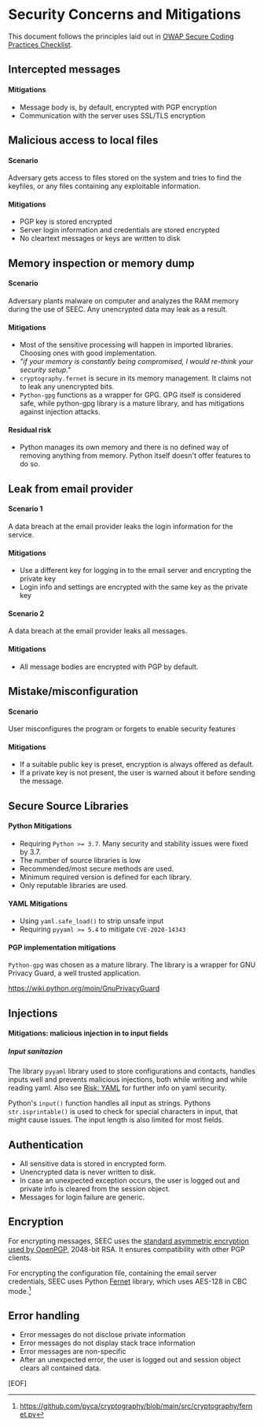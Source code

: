 # Security Concerns and Mitigations

This document follows the principles laid out in [OWAP Secure Coding Practices Checklist](https://owasp.org/www-project-secure-coding-practices-quick-reference-guide/stable-en/02-checklist/05-checklist).
## Intercepted messages

#### Mitigations

- Message body is, by default, encrypted with PGP encryption
- Communication with the server uses SSL/TLS encryption

## Malicious access to local files

#### Scenario

Adversary gets access to files stored on the system and tries to find the keyfiles, or any files containing any exploitable information.

#### Mitigations

- PGP key is stored encrypted
- Server login information and credentials are stored encrypted
- No cleartext messages or keys are written to disk

## Memory inspection or memory dump

#### Scenario

Adversary plants malware on computer and analyzes the RAM memory during the use of SEEC. Any unencrypted data may leak as a result.

#### Mitigations

- Most of the sensitive processing will happen in imported libraries. Choosing ones with good implementation.
- *"if your memory is constantly being compromised, I would re-think your security setup."*
- `cryptography.fernet` is secure in its memory management. It claims not to leak any unencrypted bits.
- `Python-gpg` functions as a wrapper for GPG. GPG itself is considered safe, while python-gpg library is a mature library, and has mitigations against injection attacks.

#### Residual risk

- Python manages its own memory and there is no defined way of removing anything from memory. Python itself doesn't offer features to do so.

## Leak from email provider

#### Scenario 1

A data breach at the email provider leaks the login information for the service.

#### Mitigations

- Use a different key for logging in to the email server and encrypting the private key
- Login info and settings are encrypted with the same key as the private key

#### Scenario 2

A data breach at the email provider leaks all messages.

#### Mitigations

- All message bodies are encrypted with PGP by default.

## Mistake/misconfiguration

#### Scenario

User misconfigures the program or forgets to enable security features

#### Mitigations

- If a suitable public key is preset, encryption is always offered as default.
- If a private key is not present, the user is warned about it before sending the message.
## Secure Source Libraries

#### Python Mitigations

- Requiring `Python >= 3.7`. Many security and stability issues were fixed by 3.7.
- The number of source libraries is low
- Recommended/most secure methods are used.
- Minimum required version is defined for each library.
- Only reputable libraries are used.
#### YAML Mitigations

- Using `yaml.safe_load()` to strip unsafe input
- Requiring `pyyaml >= 5.4` to mitigate `CVE-2020-14343`

#### PGP implementation mitigations

`Python-gpg` was chosen as a mature library. The library is a wrapper for GNU Privacy Guard, a well trusted application.

https://wiki.python.org/moin/GnuPrivacyGuard
## Injections

#### Mitigations: malicious injection in to input fields

##### Input sanitazion

The library `pyyaml` library used to store configurations and contacts, handles inputs well and prevents malicious injections, both while writing and while reading yaml. Also see [Risk: YAML](#Risk:_YAML) for further info on yaml security.

Python's `input()` function handles all input as strings. Pythons `str.isprintable()` is used to check for special characters in input, that might cause issues. The input length is also limited for most fields.

## Authentication

- All sensitive data is stored in encrypted form.
- Unencrypted data is never written to disk.
- In case an unexpected exception occurs, the user is logged out and private info is cleared from the session object.
- Messages for login failure are generic.
## Encryption

For encrypting messages, SEEC uses the [standard asymmetric encryption used by OpenPGP](https://www.gnupg.org/faq/gnupg-faq.html#default_rsa2048), 2048-bit RSA. It ensures compatibility with other PGP clients.

For encrypting the configuration file, containing the email server credentials, SEEC uses Python [Fernet](https://cryptography.io/en/latest/fernet/) library, which uses AES-128 in CBC mode.[^1]

[^1]: https://github.com/pyca/cryptography/blob/main/src/cryptography/fernet.py

## Error handling

- Error messages do not disclose private information
- Error messages do not display stack trace information
- Error messages are non-specific
- After an unexpected error, the user is logged out and session object clears all contained data.

[EOF]
